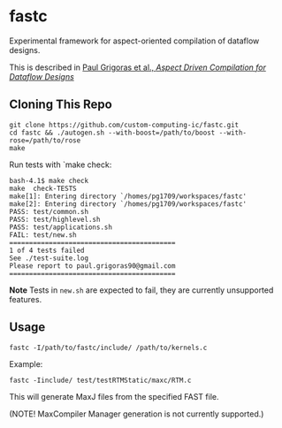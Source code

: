 fastc
=====

Experimental framework for aspect-oriented compilation of dataflow designs.

This is described in [Paul Grigoras et al., _Aspect Driven Compilation for Dataflow Designs_](http://www.doc.ic.ac.uk/~pg1709/pgasap2013.pdf)


Cloning This Repo
-----------------

```
git clone https://github.com/custom-computing-ic/fastc.git
cd fastc && ./autogen.sh --with-boost=/path/to/boost --with-rose=/path/to/rose
make
```

Run tests with `make check:

```
bash-4.1$ make check
make  check-TESTS
make[1]: Entering directory `/homes/pg1709/workspaces/fastc'
make[2]: Entering directory `/homes/pg1709/workspaces/fastc'
PASS: test/common.sh
PASS: test/highlevel.sh
PASS: test/applications.sh
FAIL: test/new.sh
==========================================
1 of 4 tests failed
See ./test-suite.log
Please report to paul.grigoras90@gmail.com
==========================================
```

__Note__ Tests in `new.sh` are expected to fail, they are currently unsupported features. 

Usage
-----

~~~
fastc -I/path/to/fastc/include/ /path/to/kernels.c
~~~

Example:

~~~
fastc -Iinclude/ test/testRTMStatic/maxc/RTM.c
~~~

This will generate MaxJ files from the specified FAST file.

(NOTE! MaxCompiler Manager generation is not currently supported.)
